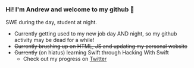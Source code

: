 ### Hi! I'm Andrew and welcome to my github 👋

SWE during the day, student at night.
* Currently getting used to my new job day AND night, so my github activity may be dead for a while!
* ~~Currently brushing up on HTML, JS and updating my personal website~~
* ~~Currently~~ (on hiatus) learning Swift through Hacking With Swift
    * Check out my progress on [Twitter](https://twitter.com/SweMint "Named link title")


